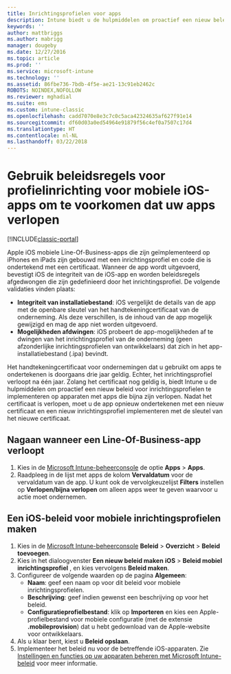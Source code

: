 ```yaml
---
title: Inrichtingsprofielen voor apps
description: Intune biedt u de hulpmiddelen om proactief een nieuw beleid voor inrichtingsprofielen te implementeren op apparaten met apps die bijna zijn verlopen.
keywords: ''
author: mattbriggs
ms.author: mabrigg
manager: dougeby
ms.date: 12/27/2016
ms.topic: article
ms.prod: ''
ms.service: microsoft-intune
ms.technology: ''
ms.assetid: 86fbe736-7bdb-4f5e-ae21-13c91eb2462c
ROBOTS: NOINDEX,NOFOLLOW
ms.reviewer: mghadial
ms.suite: ems
ms.custom: intune-classic
ms.openlocfilehash: cadd7070e8e3c7c0c5aca42324635af627f91e14
ms.sourcegitcommit: df60d03a0ed54964e91879f56c4ef0a7507c17d4
ms.translationtype: HT
ms.contentlocale: nl-NL
ms.lasthandoff: 03/22/2018
---
```

# <a name="use-ios-mobile-provisioning-profile-policies-to-prevent-your-apps-from-expiring"></a>Gebruik beleidsregels voor profielinrichting voor mobiele iOS-apps om te voorkomen dat uw apps verlopen

[!INCLUDE[classic-portal](../includes/classic-portal.md)]

Apple iOS mobiele Line-Of-Business-apps die zijn geïmplementeerd op iPhones en iPads zijn gebouwd met een inrichtingsprofiel en code die is ondertekend met een certificaat. Wanneer de app wordt uitgevoerd, bevestigt iOS de integriteit van de iOS-app en worden beleidsregels afgedwongen die zijn gedefinieerd door het inrichtingsprofiel. De volgende validaties vinden plaats:

- **Integriteit van installatiebestand**: iOS vergelijkt de details van de app met de openbare sleutel van het handtekeningcertificaat van de onderneming. Als deze verschillen, is de inhoud van de app mogelijk gewijzigd en mag de app niet worden uitgevoerd.
- **Mogelijkheden afdwingen**: iOS probeert de app-mogelijkheden af te dwingen van het inrichtingsprofiel van de onderneming (geen afzonderlijke inrichtingsprofielen van ontwikkelaars) dat zich in het app-installatiebestand (.ipa) bevindt.


Het handtekeningcertificaat voor ondernemingen dat u gebruikt om apps te ondertekenen is doorgaans drie jaar geldig. Echter, het inrichtingsprofiel verloopt na één jaar. Zolang het certificaat nog geldig is, biedt Intune u de hulpmiddelen om proactief een nieuw beleid voor inrichtingsprofielen te implementeren op apparaten met apps die bijna zijn verlopen.
Nadat het certificaat is verlopen, moet u de app opnieuw ondertekenen met een nieuw certificaat en een nieuw inrichtingsprofiel implementeren met de sleutel van het nieuwe certificaat.



## <a name="how-to-find-out-when-a-line-of-business-app-will-expire"></a>Nagaan wanneer een Line-Of-Business-app verloopt

1. Kies in de [Microsoft Intune-beheerconsole](https://manage.microsoft.com) de optie **Apps** > **Apps**.
2. Raadpleeg in de lijst met apps de kolom **Vervaldatum** voor de vervaldatum van de app. U kunt ook de vervolgkeuzelijst **Filters** instellen op **Verlopen/bijna verlopen** om alleen apps weer te geven waarvoor u actie moet ondernemen.

## <a name="how-to-create-an-ios-mobile-provisioning-profile-policy"></a>Een iOS-beleid voor mobiele inrichtingsprofielen maken


1. Kies in de [Microsoft Intune-beheerconsole](https://manage.microsoft.com) **Beleid** > **Overzicht** > **Beleid toevoegen**.
2. Kies in het dialoogvenster **Een nieuw beleid maken** **iOS** > **Beleid mobiel inrichtingsprofiel** , en kies vervolgens **Beleid maken**.
3. Configureer de volgende waarden op de pagina **Algemeen**:
    - **Naam**: geef een naam op voor dit beleid voor mobiele inrichtingsprofielen.
    - **Beschrijving**: geef indien gewenst een beschrijving op voor het beleid.
    - **Configuratieprofielbestand**: klik op **Importeren** en kies een Apple-profielbestand voor mobiele configuratie (met de extensie **.mobileprovision**) dat u hebt gedownload van de Apple-website voor ontwikkelaars.
4. Als u klaar bent, kiest u **Beleid opslaan**.
5. Implementeer het beleid nu voor de betreffende iOS-apparaten. Zie [Instellingen en functies op uw apparaten beheren met Microsoft Intune-beleid](manage-settings-and-features-on-your-devices-with-microsoft-intune-policies.md) voor meer informatie.

